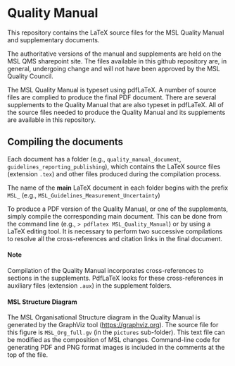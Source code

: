 # Quality Manual
This repository contains the LaTeX source files for the MSL Quality Manual and supplementary documents.

The authoritative versions of the manual and supplements are held on the MSL QMS sharepoint site. The files available in this github repository are, in general, undergoing change and will not have been approved by the MSL Quality Council.

The MSL Quality Manual is typeset using pdfLaTeX. A number of source files are complied to produce the final PDF document. There are several supplements to the Quality Manual that are also typeset in pdfLaTeX. All of the source files needed to produce the Quality Manual and its supplements are available in this repository.

## Compiling the documents 
Each document has a folder (e.g., `quality_manual_document`, `guidelines_reporting_publishing`), which contains the LaTeX source files (extension `.tex`) and other files produced during the compilation process.

The name of the **main** LaTeX document in each folder begins with the prefix `MSL_` (e.g., `MSL_Guidelines_Measurement_Uncertainty`) 

To produce a PDF version of the Quality Manual, or one of the supplements, simply compile the corresponding main document. This can be done from the command line (e.g., `> pdflatex MSL_Quality_Manual`) or by using a LaTeX editing tool. It is necessary to perform two successive compilations to resolve all the cross-references and citation links in the final document. 

#### Note 
Compilation of the Quality Manual incorporates cross-references to sections in the supplements. PdfLaTeX looks for these cross-references in auxiliary files (extension `.aux`) in the supplement folders.  

#### MSL Structure Diagram
The MSL Organisational Structure diagram in the Quality Manual is generated by the GraphViz tool (https://graphviz.org). The source file for this figure is `MSL_Org_full.gv` (in the `pictures` sub-folder). This text file can be modified as the composition of MSL changes. Command-line code for generating PDF and PNG format images is included in the comments at the top of the file.